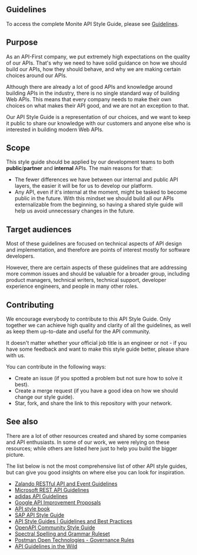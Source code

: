 ## Guidelines

To access the complete Monite API Style Guide, please see [Guidelines](Guidelines.md).


## Purpose

As an API-First company, we put extremely high expectations on the quality of our APIs. That's why we need to have solid guidance on how we should build our APIs, how they should behave, and why we are making certain choices around our APIs.

Although there are already a lot of good APIs and knowledge around building APIs in the industry, there is no single standard way of building Web APIs. This means that every company needs to make their own choices on what makes their API good, and we are not an exception to that.

Our API Style Guide is a representation of our choices, and we want to keep it public to share our knowledge with our customers and anyone else who is interested in building modern Web APIs.


## Scope

This style guide should be applied by our development teams to both **public**/**partner** and **internal** APIs. The main reasons for that:

* The fewer differences we have between our internal and public API layers, the easier it will be for us to develop our platform.
* Any API, even if it's internal at the moment, might be tasked to become public in the future. With this mindset we should build all our APIs externalizable from the beginning, so having a shared style guide will help us avoid unnecessary changes in the future.


## Target audiences

Most of these guidelines are focused on technical aspects of API design and implementation, and therefore are points of interest mostly for software developers. 

However, there are certain aspects of these guidelines that are addressing more common issues and should be valuable for a broader group, including product managers, technical writers, technical support, developer experience engineers, and people in many other roles.


## Contributing

We encourage everybody to contribute to this API Style Guide. Only together we can achieve high quality and clarity of all the guidelines, as well as keep them up-to-date and useful for the API community.

It doesn't matter whether your official job title is an engineer or not - if you have some feedback and want to make this style guide better, please share with us.

You can contribute in the following ways:
* Create an issue (if you spotted a problem but not sure how to solve it best).
* Create a merge request (if you have a good idea on how we should change our style guide).
* Star, fork, and share the link to this repository with your network.


## See also

There are a lot of other resources created and shared by some companies and API enthusiasts. In some of our work, we were relying on these resources; while others are listed here just to help you build the bigger picture.

The list below is not the most comprehensive list of other API style guides, but can give you good insights on where else you can look for inspiration.

* [Zalando RESTful API and Event Guidelines](https://opensource.zalando.com/restful-api-guidelines/)
* [Microsoft REST API Guidelines](https://github.com/microsoft/api-guidelines)
* [adidas API Guidelines](https://adidas.gitbook.io/api-guidelines)
* [Google API Improvement Proposals](https://google.aip.dev/)
* [API style book](http://apistylebook.com/design/guidelines/)
* [SAP API Style Guide](https://help.sap.com/viewer/53e39c8b7c924c28a2575be50bc09786/PUBLIC/en-US/01e4b09a0bb24235b3618deb0618e1af.html)
* [API Style Guides | Guidelines and Best Practices](https://stoplight.io/api-style-guides-guidelines-and-best-practices/)
* [OpenAPI Community Style Guide](https://github.com/openapi-contrib/style-guides)
* [Spectral Spelling and Grammar Ruleset](https://github.com/api-stuff/spectral-spelling-grammar)
* [Postman Open Technologies - Governance Rules](https://www.postman.com/postman/workspace/postman-open-technologies-governance-rules/overview)
* [API Guidelines in the Wild](https://dret.github.io/guidelines/)

